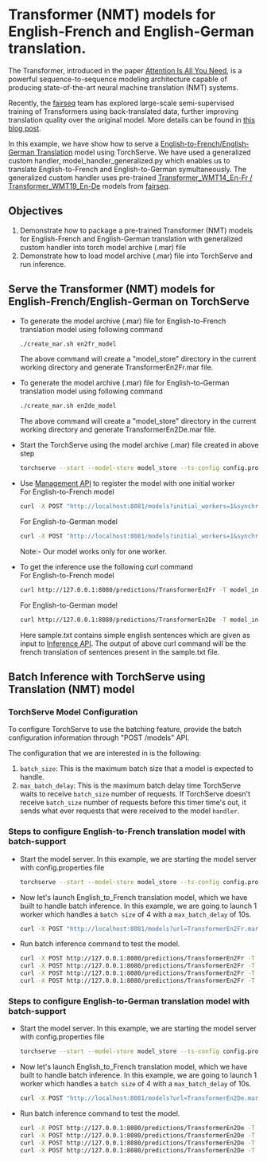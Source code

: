 # Transformer (NMT) models for English-French and English-German translation.

The Transformer, introduced in the paper [Attention Is All You Need](https://arxiv.org/abs/1706.03762), is a powerful sequence-to-sequence modeling architecture capable of producing state-of-the-art neural machine translation (NMT) systems.

Recently, the [fairseq](https://github.com/pytorch/fairseq#join-the-fairseq-community) team has explored large-scale semi-supervised training of Transformers using back-translated data, further improving translation quality over the original model. More details can be found in [this blog post](https://engineering.fb.com/ai-research/scaling-neural-machine-translation-to-bigger-data-sets-with-faster-training-and-inference/).

In this example, we have show how to serve a [English-to-French/English-German Translation](https://pytorch.org/hub/pytorch_fairseq_translation/#english-to-french-translation) model using TorchServe. We have used a generalized custom handler, model_handler_generalized.py which enables us to translate English-to-French and English-to-German symultaneously. The generalized custom handler uses pre-trained [Transformer_WMT14_En-Fr / Transformer_WMT19_En-De](https://github.com/pytorch/fairseq/blob/master/examples/translation/README.md ) models from [fairseq](https://github.com/pytorch/fairseq). 

## Objectives
1. Demonstrate how to package a pre-trained Transformer (NMT) models for English-French and English-German translation with generalized custom handler into torch model archive (.mar) file
2. Demonstrate how to load model archive (.mar) file into TorchServe and run inference.

## Serve the Transformer (NMT) models for English-French/English-German on TorchServe

* To generate the model archive (.mar) file for English-to-French translation model using following command

    ```bash
    ./create_mar.sh en2fr_model
    ```
    The above command will create a "model_store" directory in the current working directory and generate TransformerEn2Fr.mar file.
	
* To generate the model archive (.mar) file for English-to-German translation model using following command

    ```bash
    ./create_mar.sh en2de_model
    ```
    The above command will create a "model_store" directory in the current working directory and generate TransformerEn2De.mar file.


* Start the TorchServe using the model archive (.mar) file created in above step

    ```bash
    torchserve --start --model-store model_store --ts-config config.properties
    ```

* Use [Management API](https://github.com/pytorch/serve/blob/master/docs/management_api.md#management-api) to register the model with one initial worker   
	For English-to-French model
    ```bash
    curl -X POST "http://localhost:8081/models?initial_workers=1&synchronous=true&url=TransformerEn2Fr.mar"
    ```
	For English-to-German model
	```bash
	curl -X POST "http://localhost:8081/models?initial_workers=1&synchronous=true&url=TransformerEn2De.mar"
	```
    Note:- Our model works only for one worker.

* To get the inference use the following curl command  
	For English-to-French model
    ```bash
    curl http://127.0.0.1:8080/predictions/TransformerEn2Fr -T model_input/sample.txt
    ```
	For English-to-German model
	```bash
	curl http://127.0.0.1:8080/predictions/TransformerEn2De -T model_input/sample.txt
	```
    Here sample.txt contains simple english sentences which are given as input to [Inference API](https://github.com/pytorch/serve/blob/master/docs/inference_api.md#predictions-api). The output of above curl command will be the french translation of sentences present in the sample.txt file.

## Batch Inference with TorchServe using Translation (NMT) model

### TorchServe Model Configuration

To configure TorchServe to use the batching feature, provide the batch configuration information through "POST /models" API.

The configuration that we are interested in is the following:

1. `batch_size`: This is the maximum batch size that a model is expected to handle.
2. `max_batch_delay`: This is the maximum batch delay time TorchServe waits to receive `batch_size` number of requests. If TorchServe doesn't receive `batch_size` number of
requests before this timer time's out, it sends what ever requests that were received to the model `handler`.

### Steps to configure English-to-French translation model with batch-support

* Start the model server. In this example, we are starting the model server with config.properties file

    ```bash
    torchserve --start --model-store model_store --ts-config config.properties
    ```

* Now let's launch English_to_French translation model, which we have built to handle batch inference. 
In this example, we are going to launch 1 worker which handles a `batch size` of 4 with a `max_batch_delay` of 10s.

    ```bash
    curl -X POST "http://localhost:8081/models?url=TransformerEn2Fr.mar&initial_workers=1&synchronous=true&batch_size=4&max_batch_delay=10000"
    ```

* Run batch inference command to test the model.

    ```bash
    curl -X POST http://127.0.0.1:8080/predictions/TransformerEn2Fr -T ./model_input/sample1.txt& 
    curl -X POST http://127.0.0.1:8080/predictions/TransformerEn2Fr -T ./model_input/sample2.txt& 
    curl -X POST http://127.0.0.1:8080/predictions/TransformerEn2Fr -T ./model_input/sample3.txt& 
    curl -X POST http://127.0.0.1:8080/predictions/TransformerEn2Fr -T ./model_input/sample4.txt&
    ```

### Steps to configure English-to-German translation model with batch-support

* Start the model server. In this example, we are starting the model server with config.properties file

    ```bash
    torchserve --start --model-store model_store --ts-config config.properties
    ```

* Now let's launch English_to_French translation model, which we have built to handle batch inference. 
In this example, we are going to launch 1 worker which handles a `batch size` of 4 with a `max_batch_delay` of 10s.

    ```bash
    curl -X POST "http://localhost:8081/models?url=TransformerEn2De.mar&initial_workers=1&synchronous=true&batch_size=4&max_batch_delay=10000"
    ```

* Run batch inference command to test the model.

    ```bash
	curl -X POST http://127.0.0.1:8080/predictions/TransformerEn2De -T ./model_input/sample1.txt& 
	curl -X POST http://127.0.0.1:8080/predictions/TransformerEn2De -T ./model_input/sample2.txt& 
	curl -X POST http://127.0.0.1:8080/predictions/TransformerEn2De -T ./model_input/sample3.txt& 
	curl -X POST http://127.0.0.1:8080/predictions/TransformerEn2De -T ./model_input/sample4.txt&
    ```
